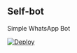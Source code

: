 ## Self-bot

Simple WhatsApp Bot

[![Deploy](https://www.herokucdn.com/deploy/button.svg)](https://heroku.com/deploy?template=https://github.com/Ivan-MLN/Herokuapp)
